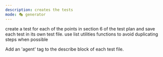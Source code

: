```yaml
---
description: creates the tests
mode: 🎭 generator
---
```


create a test for each of the points in section 6 of the test plan and save each test in its own test file. use list utilities functions to avoid duplicating steps when possible

Add an 'agent' tag to the describe block of each test file.
